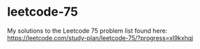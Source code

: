 # leetcode-75
My solutions to the Leetcode 75 problem list found here: https://leetcode.com/study-plan/leetcode-75/?progress=xl9kxhqj
